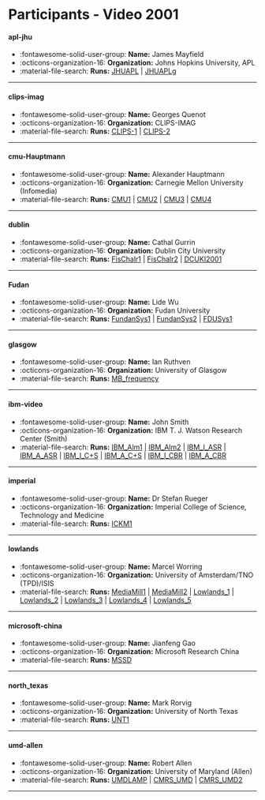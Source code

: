 # Participants - Video 2001 

#### apl-jhu
 - :fontawesome-solid-user-group: **Name:** James Mayfield
 - :octicons-organization-16: **Organization:** Johns Hopkins University, APL
 - :material-file-search: **Runs:** [JHUAPL](./runs.md#jhuapl) | [JHUAPLg](./runs.md#jhuaplg)

---
#### clips-imag
 - :fontawesome-solid-user-group: **Name:** Georges Quenot
 - :octicons-organization-16: **Organization:** CLIPS-IMAG
 - :material-file-search: **Runs:** [CLIPS-1](./runs.md#clips-1) | [CLIPS-2](./runs.md#clips-2)

---
#### cmu-Hauptmann
 - :fontawesome-solid-user-group: **Name:** Alexander Hauptmann
 - :octicons-organization-16: **Organization:** Carnegie Mellon University (Infomedia)
 - :material-file-search: **Runs:** [CMU1](./runs.md#cmu1) | [CMU2](./runs.md#cmu2) | [CMU3](./runs.md#cmu3) | [CMU4](./runs.md#cmu4)

---
#### dublin
 - :fontawesome-solid-user-group: **Name:** Cathal Gurrin
 - :octicons-organization-16: **Organization:** Dublin City University
 - :material-file-search: **Runs:** [FisChalr1](./runs.md#fischalr1) | [FisChalr2](./runs.md#fischalr2) | [DCUKI2001](./runs.md#dcuki2001)

---
#### Fudan
 - :fontawesome-solid-user-group: **Name:** Lide Wu
 - :octicons-organization-16: **Organization:** Fudan University
 - :material-file-search: **Runs:** [FundanSys1](./runs.md#fundansys1) | [FundanSys2](./runs.md#fundansys2) | [FDUSys1](./runs.md#fdusys1)

---
#### glasgow
 - :fontawesome-solid-user-group: **Name:** Ian Ruthven
 - :octicons-organization-16: **Organization:** University of Glasgow
 - :material-file-search: **Runs:** [MB_frequency](./runs.md#mb_frequency)

---
#### ibm-video
 - :fontawesome-solid-user-group: **Name:** John Smith
 - :octicons-organization-16: **Organization:** IBM T. J. Watson Research Center (Smith)
 - :material-file-search: **Runs:** [IBM_Alm1](./runs.md#ibm_alm1) | [IBM_Alm2](./runs.md#ibm_alm2) | [IBM_I_ASR](./runs.md#ibm_i_asr) | [IBM_A_ASR](./runs.md#ibm_a_asr) | [IBM_I_C+S](./runs.md#ibm_i_c+s) | [IBM_A_C+S](./runs.md#ibm_a_c+s) | [IBM_I_CBR](./runs.md#ibm_i_cbr) | [IBM_A_CBR](./runs.md#ibm_a_cbr)

---
#### imperial
 - :fontawesome-solid-user-group: **Name:** Dr Stefan Rueger
 - :octicons-organization-16: **Organization:** Imperial College of Science, Technology and Medicine 
 - :material-file-search: **Runs:** [ICKM1](./runs.md#ickm1)

---
#### lowlands
 - :fontawesome-solid-user-group: **Name:** Marcel Worring
 - :octicons-organization-16: **Organization:** University of Amsterdam/TNO (TPD)/ISIS
 - :material-file-search: **Runs:** [MediaMill1](./runs.md#mediamill1) | [MediaMill2](./runs.md#mediamill2) | [Lowlands_1](./runs.md#lowlands_1) | [Lowlands_2](./runs.md#lowlands_2) | [Lowlands_3](./runs.md#lowlands_3) | [Lowlands_4](./runs.md#lowlands_4) | [Lowlands_5](./runs.md#lowlands_5)

---
#### microsoft-china
 - :fontawesome-solid-user-group: **Name:** Jianfeng Gao
 - :octicons-organization-16: **Organization:** Microsoft Research China
 - :material-file-search: **Runs:** [MSSD](./runs.md#mssd)

---
#### north_texas
 - :fontawesome-solid-user-group: **Name:** Mark Rorvig
 - :octicons-organization-16: **Organization:** University of North Texas
 - :material-file-search: **Runs:** [UNT1](./runs.md#unt1)

---
#### umd-allen
 - :fontawesome-solid-user-group: **Name:** Robert Allen
 - :octicons-organization-16: **Organization:** University of Maryland (Allen)
 - :material-file-search: **Runs:** [UMDLAMP](./runs.md#umdlamp) | [CMRS_UMD](./runs.md#cmrs_umd) | [CMRS_UMD2](./runs.md#cmrs_umd2)

---
